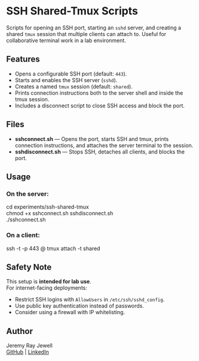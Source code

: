 # SSH Shared-Tmux Scripts

Scripts for opening an SSH port, starting an `sshd` server, and creating a shared `tmux` session that multiple clients can attach to. Useful for collaborative terminal work in a lab environment.

## Features
- Opens a configurable SSH port (default: `443`).
- Starts and enables the SSH server (`sshd`).
- Creates a named `tmux` session (default: `shared`).
- Prints connection instructions both to the server shell and inside the tmux session.
- Includes a disconnect script to close SSH access and block the port.

## Files
- **sshconnect.sh** — Opens the port, starts SSH and tmux, prints connection instructions, and attaches the server terminal to the session.
- **sshdisconnect.sh** — Stops SSH, detaches all clients, and blocks the port.

## Usage

### On the server:
cd experiments/ssh-shared-tmux  
chmod +x sshconnect.sh sshdisconnect.sh  
./sshconnect.sh  

### On a client:
ssh -t -p 443 <user>@<server-ip> tmux attach -t shared

## Safety Note
This setup is **intended for lab use**.  
For internet-facing deployments:
- Restrict SSH logins with `AllowUsers` in `/etc/ssh/sshd_config`.
- Use public key authentication instead of passwords.
- Consider using a firewall with IP whitelisting.

## Author
Jeremy Ray Jewell  
[GitHub](https://github.com/jeremyrayjewell) | [LinkedIn](https://www.linkedin.com/in/jeremyrayjewell)
